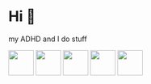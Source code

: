 # Hi 👋

my ADHD and I do stuff

<div>
<img src="https://rarible.mypinata.cloud/ipfs/QmZTBGjm6b8ofX3rZWCCDdeECPxqNsb831bApYSixQwr9A/image.gif" width="50px"/>
<img src="https://rarible.mypinata.cloud/ipfs/QmZTBGjm6b8ofX3rZWCCDdeECPxqNsb831bApYSixQwr9A/image.gif" width="50px"/>
<img src="https://rarible.mypinata.cloud/ipfs/QmZTBGjm6b8ofX3rZWCCDdeECPxqNsb831bApYSixQwr9A/image.gif" width="50px"/>
<img src="https://rarible.mypinata.cloud/ipfs/QmZTBGjm6b8ofX3rZWCCDdeECPxqNsb831bApYSixQwr9A/image.gif" width="50px"/>
<img src="https://rarible.mypinata.cloud/ipfs/QmZTBGjm6b8ofX3rZWCCDdeECPxqNsb831bApYSixQwr9A/image.gif" width="50px"/>
</div>
